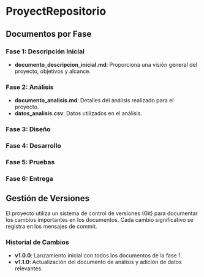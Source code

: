 # ProyectRepositorio

## Documentos por Fase

### Fase 1: Descripción Inicial
- **documento_descripcion_inicial.md**: Proporciona una visión general del proyecto, objetivos y alcance.

### Fase 2: Análisis
- **documento_analisis.md**: Detalles del análisis realizado para el proyecto.
- **datos_analisis.csv**: Datos utilizados en el análisis.

### Fase 3: Diseño


### Fase 4: Desarrollo


### Fase 5: Pruebas


### Fase 6: Entrega


## Gestión de Versiones
El proyecto utiliza un sistema de control de versiones (Git) para documentar los cambios importantes en los documentos. Cada cambio significativo se registra en los mensajes de commit.

### Historial de Cambios
- **v1.0.0**: Lanzamiento inicial con todos los documentos de la fase 1.
- **v1.1.0**: Actualización del documento de análisis y adición de datos relevantes.


